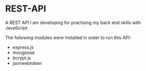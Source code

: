# REST-API
A REST API I am developing for practising my back end skills with JavaScript.

The following modules were installed in order to run this API:

- express.js
- mongoose
- bcrypt.js
- jsonwebtoken

